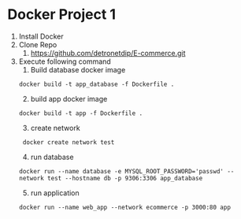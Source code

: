 # Docker Project 1

1. Install Docker
2. Clone Repo
   1. https://github.com/detronetdip/E-commerce.git
3. Execute following command
   1. Build database docker image
   ```
   docker build -t app_database -f Dockerfile .
   ```
   2. build app docker image
   ```
   docker build -t app -f Dockerfile .
   ```
   3. create network
   ```
    docker create network test
   ```
   4. run database
   ```
   docker run --name database -e MYSQL_ROOT_PASSWORD='passwd' --network test --hostname db -p 9306:3306 app_database
   ```
   5. run application
   ```
   docker run --name web_app --network ecommerce -p 3000:80 app
   ```